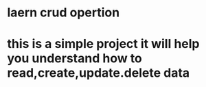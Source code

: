 <h1> laern crud opertion <h1>
<p> this is a simple project it will help you understand how to read,create,update.delete data <p>


